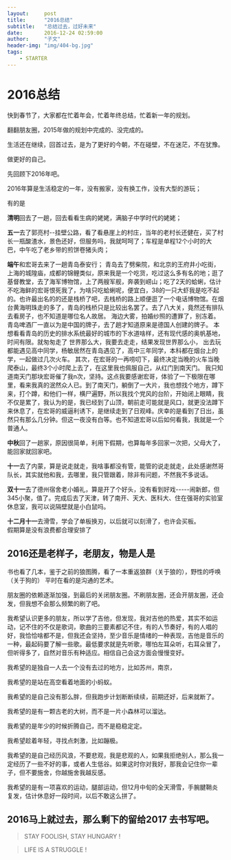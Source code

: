 ```yaml
---
layout:     post
title:      "2016总结"
subtitle:   "总结过去，过好未来"
date:       2016-12-24 02:59:00
author:     "子文"
header-img: "img/404-bg.jpg"
tags:
    - STARTER
---
```



# 2016总结

快到春节了，大家都在忙着年会，忙着年终总结，忙着新一年的规划。

翻翻朋友圈，2015年做的规划中完成的、没完成的。

生活还在继续，回首过去，是为了更好的今朝，不在碰壁，不在迷茫，不在犹豫。

做更好的自己。

先回顾下2016年吧。

2016年算是生活稳定的一年，没有搬家，没有换工作，没有大型的游玩；

有的是

 **清明**回去了一趟，回去看看生病的姥姥，满脑子中学时代的姥姥；

**五一**去了郭亮村--挂壁公路，看了看悬崖上的村庄，当年的老村长还健在，买了村长一瓶酸渣水，景色还好，但服务吗，我就呵呵了；车程是单程12个小时的大巴，中午吃了老乡带的煎饼卷猪头肉；

 **端午**和宏哥去来了一趟青岛泰安行；
 青岛去了劈柴院，和北京的王府井小吃街，上海的城隍庙，成都的锦鲤类似，原来我是一个吃货，吃过这么多有名的地；逛了基督教堂，去了海军博物馆，上了两艘军舰，奔袭到崂山；吃了2天的蛤蜊，估计不吃海鲜的宏哥恨死我了，为啥只吃蛤蜊呢，便宜白，38的一只大虾我是吃不起的。也许最出名的的还是栈桥了吧，去栈桥的路上顺便逛了一个电话博物馆。在烟台黄海明珠走的多了，青岛的栈桥只是比较出名罢了。去了八大关，竟然还有排队去看房子，也不知道是哪位名人故居。
 海边大雾，拍婚纱照的遭罪了，别冻着。青岛啤酒厂一直以为是中国的牌子，去了趟才知道原来是德国人创建的牌子。
 本想看看青岛的历史的排水系统最好的城市的下水道啥样，还有现代感的奥帆基地，时间有限。就匆匆走了
 世界那么大，我要去走走，结果发现世界那么小， 出去玩都能遇见高中同学，杨敏居然在青岛遇见了，高中三年同学，本科都在烟台上的学，一起做过几次火车。
 其次，在宏哥的一再唠叨下，最终决定当晚的火车当晚爬泰山，最终3个小时爬上去了，在这里我也佩服自己，从红门到南天门。
 我只知道南天门那块宏哥催了我n次，坚持。这点我要感谢宏哥，体验了一下极限在哪里，看来我真的泯然众人已。到了南天门，躺倒了一大片，我也想找个地方，蹲下来，打个蹲，和他们一样，横尸遍野，所以我找个党风的台阶，开始闭上眼睛，我不仅是累了，我认为的是，我已经到了山顶，朝前走可能就是风口，就更没法蹲下来休息了，在宏哥的威逼利诱下，是继续走到了日观峰。庆幸的是看到了日出，虽然只有那么几分钟。但这一夜没有白等。也不知道宏哥以后如何看我，我就是一个普通人。
 
**中秋**回了一趟家，原因很简单，利用下假期，也算每年多回家一次把，父母大了，能回家就回家吧。

**十一**去了内蒙，算是说走就走，我啥事都没有管，能管的说走就走，此处感谢然哥队长，其实就他和我，去哪里，我只管跟着，除非有问题，不然我不多说话。
 
 **双十一**去了德州宿舍老小婚礼，算是开了个好头，没有看到好戏-----闹新郎，但345小聚，值了。完成后去了天津，转了南开、天大、医科大、住在强哥的实验室休息室，我可以说隔壁就是小白鼠吗。
 
**十二月十一**去滑雪，学会了单板换刃，以后就可以刻滑了，也许会买板。		
假期算是没有浪费都合理安排了

## 2016还是老样子，老朋友，物是人是

书也看了几本，鉴于之前的狼图腾，看了一本重返狼群（关于狼的），野性的呼唤（关于狗的）
平时在看的是沟通的艺术。

朋友圈的依赖逐渐加强，到最后的关闭朋友圈。不刷朋友圈，还会开朋友圈，还会发，但我想不会那么频繁的刷了吧。

我希望认识更多的朋友，所以学了吉他，但发现，我对吉他的热爱，其实不如运动，记不住的不仅是歌词，歌曲的三要素都记不住，有的人节奏好，有的人唱的好，我恰恰啥都不是，但我还会坚持，至少音乐是情绪的一种表现，吉他是音乐的一种，最起码要了解一些歌。最低要求就是先听歌，哪怕左耳朵听，右耳朵冒了，但听得多了，自然对音乐有种适应。相信自己会这方面会慢慢变好。

我希望的是独自一人去一个没有去过的地方，比如苏州，南京，

我希望的是站在高空看着地面的小蚂蚁。

我希望的是自己没有那么胖，但我跑步计划断断续续，前期还好，后来就断了。

我希望的是有一颗古老的大树，而不是一片小森林可以溜达。 

我希望的是年少的时候折腾自己，而不是稳稳定定。

我希望趁着年轻，寻找点刺激，比如蹦极。

我希望的是自己经历风浪，不要悲观，我是悲观的人，如果我拒绝别人，那么我一定经历了一些不好的事，或者人生低谷。如果这时你对我好，那我会记住你一辈子，但不要施舍，你越施舍我越反感。

我希望的是有一项喜欢的运动，腿部运动，但12月中旬的全天滑雪，手腕腱鞘炎复发，估计休息好一段时间，以后不敢这么拼了。

## 2016马上就过去，那么剩下的留给2017	去书写吧。



>  STAY FOOLISH, STAY HUNGARY !


>  LIFE IS A STRUGGLE !


























